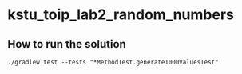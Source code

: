 # kstu_toip_lab2_random_numbers

## How to run the solution
    ./gradlew test --tests "*MethodTest.generate1000ValuesTest"